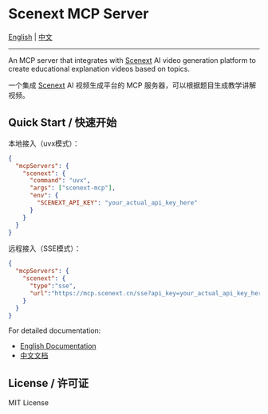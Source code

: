 # Scenext MCP Server

[English](README.en.md) | [中文](README.zh.md)

---

An MCP server that integrates with [Scenext](https://scenext.cn) AI video generation platform to create educational explanation videos based on topics.

一个集成 [Scenext](https://scenext.cn) AI 视频生成平台的 MCP 服务器，可以根据题目生成教学讲解视频。

## Quick Start / 快速开始

本地接入（uvx模式）：

```json
{
  "mcpServers": {
    "scenext": {
      "command": "uvx", 
      "args": ["scenext-mcp"],
      "env": {
        "SCENEXT_API_KEY": "your_actual_api_key_here"
      }
    }
  }
}
```

远程接入（SSE模式）：

```json
{
  "mcpServers": {
    "scenext": {
      "type":"sse",
      "url":"https://mcp.scenext.cn/sse?api_key=your_actual_api_key_here"
    }
  }
}
```
For detailed documentation:
- [English Documentation](README.en.md)
- [中文文档](README.zh.md)

## License / 许可证

MIT License